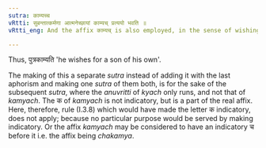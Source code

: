 ```yaml
---
sutra: काम्यच्च
vRtti: सुबन्तात्कर्मणा आत्मनेच्छायां काम्यच् प्रत्ययो भवति ॥
vRtti_eng: And the affix काम्यच् is also employed, in the sense of wishing, after a word ending in a case-affix, expressing the object wished as connected with the wisher's self.

---
```

Thus, पुत्रकाम्यति 'he wishes for a son of his own'.

The making of this a separate _sutra_ instead of adding it with the last aphorism and making one _sutra_ of them both, is for the sake of the subsequent _sutra_, where the _anuvritti_ of _kyach_ only runs, and not that of _kamyach_. The क of _kamyach_ is not indicatory, but is a part of the real affix. Here, therefore, rule (I.3.8) which would have made the letter क indicatory, does not apply; because no particular purpose would be served by making indicatory. Or the affix _kamyach_ may be considered to have an indicatory च before it i.e. the affix being _chakamya_.